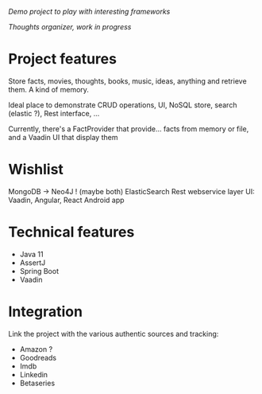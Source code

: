 _Demo project to play with interesting frameworks_

_Thoughts organizer, work in progress_

# Project features

Store facts, movies, thoughts, books, music, ideas, anything and retrieve them. A kind of memory.

Ideal place to demonstrate CRUD operations, UI, NoSQL store, search (elastic ?), Rest interface, ...

Currently, there's a FactProvider that provide... facts from memory or file, and a Vaadin UI that display them

# Wishlist

MongoDB -> Neo4J ! (maybe both)
ElasticSearch
Rest webservice layer
UI: Vaadin, Angular, React
Android app

# Technical features

* Java 11
* AssertJ
* Spring Boot
* Vaadin

# Integration

Link the project with the various authentic sources and tracking:
 
* Amazon ?
* Goodreads
* Imdb
* Linkedin
* Betaseries

